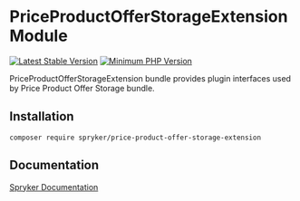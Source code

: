 # PriceProductOfferStorageExtension Module
[![Latest Stable Version](https://poser.pugx.org/spryker/price-product-offer-storage-extension/v/stable.svg)](https://packagist.org/packages/spryker/price-product-offer-storage-extension)
[![Minimum PHP Version](https://img.shields.io/badge/php-%3E%3D%207.4-8892BF.svg)](https://php.net/)

PriceProductOfferStorageExtension bundle provides plugin interfaces used by Price Product Offer Storage bundle.

## Installation

```
composer require spryker/price-product-offer-storage-extension
```

## Documentation

[Spryker Documentation](https://academy.spryker.com/developing_with_spryker/module_guide/modules.html)
